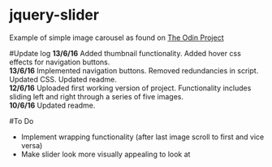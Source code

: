 # jquery-slider
     
Example of simple image carousel as found on [The Odin Project](http://www.theodinproject.com)   
    
#Update log
**13/6/16** Added thumbnail functionality. Added hover css effects for navigation buttons.  
**13/6/16** Implemented navigation buttons. Removed redundancies in script. Updated CSS. Updated readme.  
**12/6/16** Uploaded first working version of project. Functionality includes sliding left and right   through a series of five images.  
**10/6/16** Updated readme.

#To Do
- Implement wrapping functionality (after last image scroll to first and vice versa)
- Make slider look more visually appealing to look at

